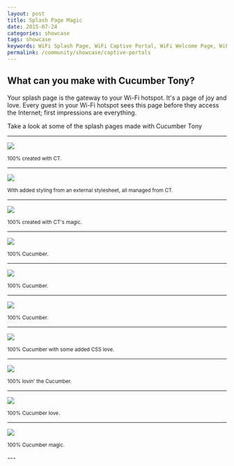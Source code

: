 ```yaml
---
layout: post
title: Splash Page Magic
date: 2015-07-24
categories: showcase
tags: showcase
keywords: WiFi Splash Page, WiFi Captive Portal, WiFi Welcome Page, WiFi Splash page html5, WiFi splash page example, wifi splash page template
permalink: /community/showcase/captive-portals
---
```


<h2>What can you make with Cucumber Tony?</h2>

Your splash page is the gateway to your Wi-Fi hotspot. It's a page of joy and love. Every guest in your Wi-Fi hotspot sees this page before they access the Internet; first impressions are everything.

Take a look at some of the splash pages made with Cucumber Tony

<hr>

<div class="text-center">
  <img src="/images/community/splash-pages/benito.png">
  <p><small>100% created with CT.</small></p>
</div>

<hr>

<div class="text-center">
  <img src="/images/community/splash-pages/boxpark.png">
  <p><small>With added styling from an external stylesheet, all managed from CT.</small></p>
</div>

<hr>

<div class="text-center">
  <img src="/images/community/splash-pages/chifafa.png">
  <p><small>100% created with CT's magic.</small></p>
</div>

<hr>

<div class="text-center">
  <img src="/images/community/splash-pages/derby.png">
  <p><small>100% Cucumber.</small></p>
</div>

<hr>

<div class="text-center">
  <img src="/images/community/splash-pages/grill.png">
  <p><small>100% Cucumber.</small></p>
</div>

<hr>

<div class="text-center">
  <img src="/images/community/splash-pages/harbour.png">
  <p><small>100% Cucumber.</small></p>
</div>

<hr>

<div class="text-center">
  <img src="/images/community/splash-pages/holo.png">
  <p><small>100% Cucumber with some added CSS love.</small></p>
</div>

<hr>

<div class="text-center">
  <img src="/images/community/splash-pages/marlowe.png">
  <p><small>100% lovin' the Cucumber.</small></p>
</div>

<hr>

<div class="text-center">
  <img src="/images/community/splash-pages/mocha.png">
  <p><small>100% Cucumber love.</small></p>
</div>

<hr>

<div class="text-center">
  <img src="/images/community/splash-pages/snocastle.png">
  <p><small>100% Cucumber magic.</small></p>
</div>
---
